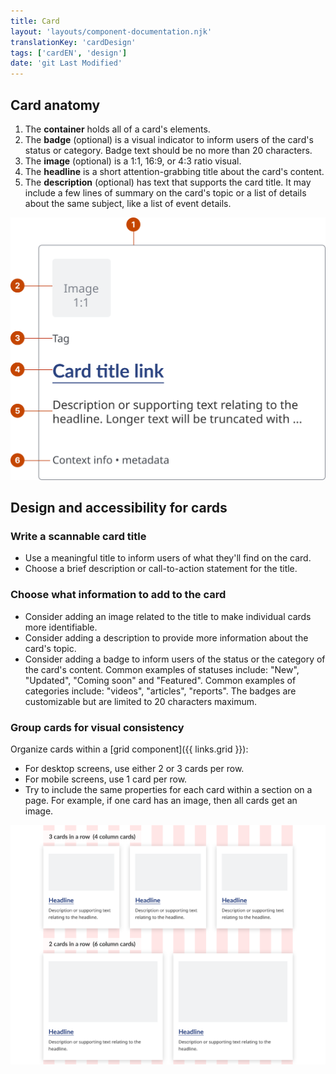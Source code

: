 ```yaml
---
title: Card
layout: 'layouts/component-documentation.njk'
translationKey: 'cardDesign'
tags: ['cardEN', 'design']
date: 'git Last Modified'
---
```


## Card anatomy

<ol class="anatomy-list">
  <li>The <strong>container</strong> holds all of a card's elements.</li>
  <li>The <strong>badge</strong> (optional) is a visual indicator to inform users of the card's status or category. Badge text should be no more than 20 characters.</li>
  <li>The <strong>image</strong> (optional) is a 1:1, 16:9, or 4:3 ratio visual.</li>
  <li>The <strong>headline</strong> is a short attention-grabbing title about the card's content.</li>
  <li>The <strong>description</strong> (optional) has text that supports the card title. It may include a few lines of summary on the card's topic or a list of details about the same subject, like a list of event details.</li>
</ol>

<img class="b-sm b-default p-400" src="/images/en/components/anatomy/gcds-card-anatomy.svg" alt="A card anatomy represented by 5 elements: the container, the badge, the image, the headline, and the description."/>

## Design and accessibility for cards

### Write a scannable card title

- Use a meaningful title to inform users of what they'll find on the card.
- Choose a brief description or call-to-action statement for the title.

### Choose what information to add to the card

- Consider adding an image related to the title to make individual cards more identifiable.
- Consider adding a description to provide more information about the card's topic.
- Consider adding a badge to inform users of the status or the category of the card's content. Common examples of statuses include: "New", "Updated", "Coming soon" and "Featured". Common examples of categories include: "videos", "articles", "reports". The badges are customizable but are limited to 20 characters maximum.

### Group cards for visual consistency

Organize cards within a [grid component]({{ links.grid }}):

- For desktop screens, use either 2 or 3 cards per row.
- For mobile screens, use 1 card per row.
- Try to include the same properties for each card within a section on a page. For example, if one card has an image, then all cards get an image.

<img src="/images/en/components/example/example-cards-in-grid.svg" alt="Cards grouped in two rows. The first row contains 3 cards (4 grid columns per card). The second row contains two cards (6 grid columns per card)."/>

